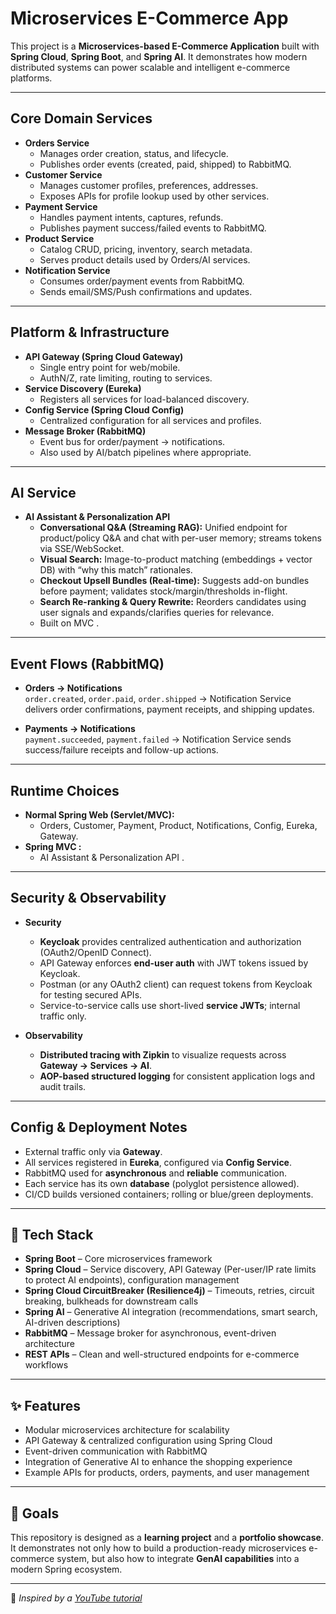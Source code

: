 # Microservices E-Commerce App

This project is a **Microservices-based E-Commerce Application** built with **Spring Cloud**, **Spring Boot**, and **Spring AI**. It demonstrates how modern distributed systems can power scalable and intelligent e-commerce platforms.

---

## Core Domain Services
- **Orders Service**
    - Manages order creation, status, and lifecycle.
    - Publishes order events (created, paid, shipped) to RabbitMQ.
- **Customer Service**
    - Manages customer profiles, preferences, addresses.
    - Exposes APIs for profile lookup used by other services.
- **Payment Service**
    - Handles payment intents, captures, refunds.
    - Publishes payment success/failed events to RabbitMQ.
- **Product Service**
    - Catalog CRUD, pricing, inventory, search metadata.
    - Serves product details used by Orders/AI services.
- **Notification Service**
    - Consumes order/payment events from RabbitMQ.
    - Sends email/SMS/Push confirmations and updates.

---

## Platform & Infrastructure
- **API Gateway (Spring Cloud Gateway)**
    - Single entry point for web/mobile.
    - AuthN/Z, rate limiting, routing to services.
- **Service Discovery (Eureka)**
    - Registers all services for load-balanced discovery.
- **Config Service (Spring Cloud Config)**
    - Centralized configuration for all services and profiles.
- **Message Broker (RabbitMQ)**
    - Event bus for order/payment → notifications.
    - Also used by AI/batch pipelines where appropriate.

---

## AI Service

- **AI Assistant & Personalization API**
  - **Conversational Q&A (Streaming RAG):** Unified endpoint for product/policy Q&A and chat with per-user memory; streams tokens via SSE/WebSocket.
  - **Visual Search:** Image-to-product matching (embeddings + vector DB) with “why this match” rationales.
  - **Checkout Upsell Bundles (Real-time):** Suggests add-on bundles before payment; validates stock/margin/thresholds in-flight.
  - **Search Re-ranking & Query Rewrite:** Reorders candidates using user signals and expands/clarifies queries for relevance.
  - Built on MVC .

---

## Event Flows (RabbitMQ)

- **Orders → Notifications**  
  `order.created`, `order.paid`, `order.shipped` → Notification Service delivers order confirmations, payment receipts, and shipping updates.

- **Payments → Notifications**  
  `payment.succeeded`, `payment.failed` → Notification Service sends success/failure receipts and follow-up actions.

---

##  Runtime Choices
- **Normal Spring Web (Servlet/MVC):**
    - Orders, Customer, Payment, Product, Notifications, Config, Eureka, Gateway.
- **Spring MVC :**
    - AI Assistant & Personalization API .
---

## Security & Observability

- **Security**
  - **Keycloak** provides centralized authentication and authorization (OAuth2/OpenID Connect).
  - API Gateway enforces **end-user auth** with JWT tokens issued by Keycloak.
  - Postman (or any OAuth2 client) can request tokens from Keycloak for testing secured APIs.
  - Service-to-service calls use short-lived **service JWTs**; internal traffic only.


- **Observability**
  - **Distributed tracing with Zipkin** to visualize requests across **Gateway → Services → AI**.
  - **AOP-based structured logging** for consistent application logs and audit trails.


---

## Config & Deployment Notes
- External traffic only via **Gateway**.
- All services registered in **Eureka**, configured via **Config Service**.
- RabbitMQ used for **asynchronous** and **reliable** communication.
- Each service has its own **database** (polyglot persistence allowed).
- CI/CD builds versioned containers; rolling or blue/green deployments.

---

## 🔧 Tech Stack
- **Spring Boot** – Core microservices framework
- **Spring Cloud** – Service discovery, API Gateway (Per-user/IP rate limits to protect AI endpoints), configuration management
- **Spring Cloud CircuitBreaker (Resilience4j)** – Timeouts, retries, circuit breaking, bulkheads for downstream calls
- **Spring AI** – Generative AI integration (recommendations, smart search, AI-driven descriptions)
- **RabbitMQ** – Message broker for asynchronous, event-driven architecture
- **REST APIs** – Clean and well-structured endpoints for e-commerce workflows


---

## ✨ Features
- Modular microservices architecture for scalability
- API Gateway & centralized configuration using Spring Cloud
- Event-driven communication with RabbitMQ
- Integration of Generative AI to enhance the shopping experience
- Example APIs for products, orders, payments, and user management

---

## 🚀 Goals
This repository is designed as a **learning project** and a **portfolio showcase**.  
It demonstrates not only how to build a production-ready microservices e-commerce system, but also how to integrate **GenAI capabilities** into a modern Spring ecosystem.

---

📌 *Inspired by a [YouTube tutorial](https://www.youtube.com/watch?v=jdeSV0GRvwI&t=6s)*

